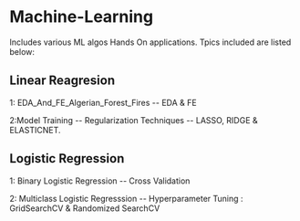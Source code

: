 # Machine-Learning
Includes various ML algos Hands On applications. Tpics included are listed below:

## Linear Reagresion
1: EDA_And_FE_Algerian_Forest_Fires
--  EDA & FE

2:Model Training
--  Regularization Techniques -- LASSO, RIDGE & ELASTICNET.


## Logistic Regression
1: Binary Logistic Regression
--  Cross Validation

2: Multiclass Logistic Regresssion
--  Hyperparameter Tuning : GridSearchCV & Randomized SearchCV
